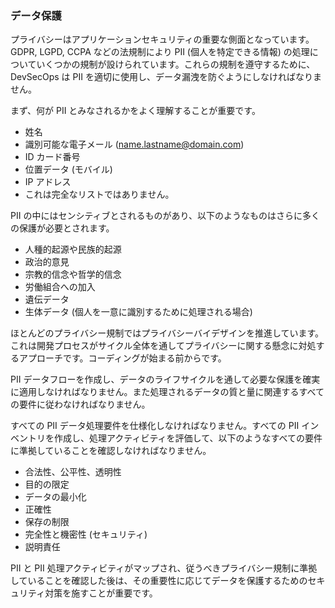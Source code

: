 ### データ保護

プライバシーはアプリケーションセキュリティの重要な側面となっています。GDPR, LGPD, CCPA などの法規制により PII (個人を特定できる情報) の処理についていくつかの規制が設けられています。これらの規制を遵守するために、DevSecOps は PII を適切に使用し、データ漏洩を防ぐようにしなければなりません。

まず、何が PII とみなされるかをよく理解することが重要です。

- 姓名
- 識別可能な電子メール (name.lastname@domain.com)
- ID カード番号
- 位置データ (モバイル)
- IP アドレス
- これは完全なリストではありません。

PII の中にはセンシティブとされるものがあり、以下のようなものはさらに多くの保護が必要とされます。

- 人種的起源や民族的起源
- 政治的意見
- 宗教的信念や哲学的信念
- 労働組合への加入
- 遺伝データ
- 生体データ (個人を一意に識別するために処理される場合)

ほとんどのプライバシー規制ではプライバシーバイデザインを推進しています。これは開発プロセスがサイクル全体を通してプライバシーに関する懸念に対処するアプローチです。コーディングが始まる前からです。

PII データフローを作成し、データのライフサイクルを通して必要な保護を確実に適用しなければなりません。また処理されるデータの質と量に関連するすべての要件に従わなければなりません。

すべての PII データ処理要件を仕様化しなければなりません。すべての PII インベントリを作成し、処理アクティビティを評価して、以下のようなすべての要件に準拠していることを確認しなければなりません。

- 合法性、公平性、透明性
- 目的の限定
- データの最小化
- 正確性
- 保存の制限
- 完全性と機密性 (セキュリティ)
- 説明責任

PII と PII 処理アクティビティがマップされ、従うべきプライバシー規制に準拠していることを確認した後は、その重要性に応じてデータを保護するためのセキュリティ対策を施すことが重要です。
